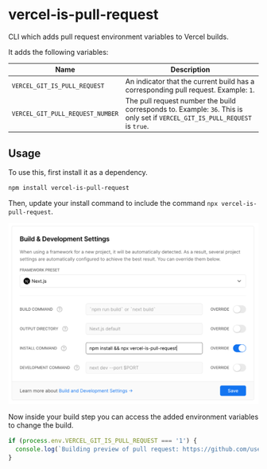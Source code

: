 # vercel-is-pull-request

CLI which adds pull request environment variables to Vercel builds.

It adds the following variables:

| Name | Description |
| --- | --- |
| `VERCEL_GIT_IS_PULL_REQUEST` | An indicator that the current build has a corresponding pull request. Example: `1`. |
| `VERCEL_GIT_PULL_REQUEST_NUMBER` | The pull request number the build corresponds to. Example: `36`. This is only set if `VERCEL_GIT_IS_PULL_REQUEST` is `true`. |

## Usage

To use this, first install it as a dependency.

```sh
npm install vercel-is-pull-request
```


Then, update your install command to include the command `npx vercel-is-pull-request`.

![Screenshot of updating vercel install command to include vercel-is-pull-request](./install-command.png)

Now inside your build step you can access the added environment variables to change the build.

```js
if (process.env.VERCEL_GIT_IS_PULL_REQUEST === '1') {
  console.log(`Building preview of pull request: https://github.com/useparcel/vercel-is-pull-request/pulls/${process.env.VERCEL_GIT_PULL_REQUEST_NUMBER}`)
}
